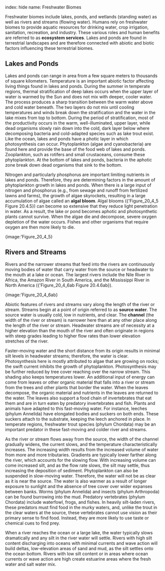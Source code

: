 index: hide
name: Freshwater Biomes

Freshwater biomes include lakes, ponds, and wetlands (standing water) as well as rivers and streams (flowing water). Humans rely on freshwater biomes to provide aquatic resources for drinking water, crop irrigation, sanitation, recreation, and industry. These various roles and human benefits are referred to as  **ecosystem services**. Lakes and ponds are found in terrestrial landscapes and are therefore connected with abiotic and biotic factors influencing these terrestrial biomes.

## Lakes and Ponds

Lakes and ponds can range in area from a few square meters to thousands of square kilometers. Temperature is an important abiotic factor affecting living things found in lakes and ponds. During the summer in temperate regions, thermal stratification of deep lakes occurs when the upper layer of water is warmed by the Sun and does not mix with deeper, cooler water. The process produces a sharp transition between the warm water above and cold water beneath. The two layers do not mix until cooling temperatures and winds break down the stratification and the water in the lake mixes from top to bottom. During the period of stratification, most of the productivity occurs in the warm, well-illuminated, upper layer, while dead organisms slowly rain down into the cold, dark layer below where decomposing bacteria and cold-adapted species such as lake trout exist. Like the ocean, lakes and ponds have a photic layer in which photosynthesis can occur. Phytoplankton (algae and cyanobacteria) are found here and provide the base of the food web of lakes and ponds. Zooplankton, such as rotifers and small crustaceans, consume these phytoplankton. At the bottom of lakes and ponds, bacteria in the aphotic zone break down dead organisms that sink to the bottom.

Nitrogen and particularly phosphorus are important limiting nutrients in lakes and ponds. Therefore, they are determining factors in the amount of phytoplankton growth in lakes and ponds. When there is a large input of nitrogen and phosphorus (e.g., from sewage and runoff from fertilized lawns and farms), the growth of algae skyrockets, resulting in a large accumulation of algae called an  **algal bloom**. Algal blooms ({'Figure_20_4_5 Figure 20.4.5}) can become so extensive that they reduce light penetration in water. As a result, the lake or pond becomes aphotic and photosynthetic plants cannot survive. When the algae die and decompose, severe oxygen depletion of the water occurs. Fishes and other organisms that require oxygen are then more likely to die.


{image:'Figure_20_4_5}
        

## Rivers and Streams

Rivers and the narrower streams that feed into the rivers are continuously moving bodies of water that carry water from the source or headwater to the mouth at a lake or ocean. The largest rivers include the Nile River in Africa, the Amazon River in South America, and the Mississippi River in North America ({'Figure_20_4_6ab Figure 20.4.6ab}).


{image:'Figure_20_4_6ab}
        

Abiotic features of rivers and streams vary along the length of the river or stream. Streams begin at a point of origin referred to as  **source water**. The source water is usually cold, low in nutrients, and clear. The  **channel** (the width of the river or stream) is narrower here than at any other place along the length of the river or stream. Headwater streams are of necessity at a higher elevation than the mouth of the river and often originate in regions with steep grades leading to higher flow rates than lower elevation stretches of the river.

Faster-moving water and the short distance from its origin results in minimal silt levels in headwater streams; therefore, the water is clear. Photosynthesis here is mostly attributed to algae that are growing on rocks; the swift current inhibits the growth of phytoplankton. Photosynthesis may be further reduced by tree cover reaching over the narrow stream. This shading also keeps temperatures lower. An additional input of energy can come from leaves or other organic material that falls into a river or stream from the trees and other plants that border the water. When the leaves decompose, the organic material and nutrients in the leaves are returned to the water. The leaves also support a food chain of invertebrates that eat them and are in turn eaten by predatory invertebrates and fish. Plants and animals have adapted to this fast-moving water. For instance, leeches (phylum Annelida) have elongated bodies and suckers on both ends. These suckers attach to the substrate, keeping the leech anchored in place. In temperate regions, freshwater trout species (phylum Chordata) may be an important predator in these fast-moving and colder river and streams.

As the river or stream flows away from the source, the width of the channel gradually widens, the current slows, and the temperature characteristically increases. The increasing width results from the increased volume of water from more and more tributaries. Gradients are typically lower farther along the river, which accounts for the slowing flow. With increasing volume can come increased silt, and as the flow rate slows, the silt may settle, thus increasing the deposition of sediment. Phytoplankton can also be suspended in slow-moving water. Therefore, the water will not be as clear as it is near the source. The water is also warmer as a result of longer exposure to sunlight and the absence of tree cover over wider expanses between banks. Worms (phylum Annelida) and insects (phylum Arthropoda) can be found burrowing into the mud. Predatory vertebrates (phylum Chordata) include waterfowl, frogs, and fishes. In heavily silt-laden rivers, these predators must find food in the murky waters, and, unlike the trout in the clear waters at the source, these vertebrates cannot use vision as their primary sense to find food. Instead, they are more likely to use taste or chemical cues to find prey.

When a river reaches the ocean or a large lake, the water typically slows dramatically and any silt in the river water will settle. Rivers with high silt content discharging into oceans with minimal currents and wave action will build deltas, low-elevation areas of sand and mud, as the silt settles onto the ocean bottom. Rivers with low silt content or in areas where ocean currents or wave action are high create estuarine areas where the fresh water and salt water mix.
